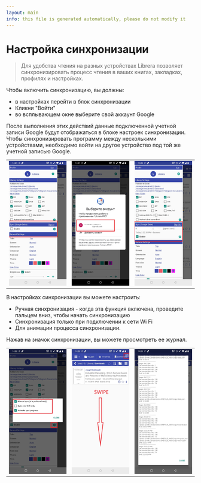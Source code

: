 ```yaml
---
layout: main
info: this file is generated automatically, please do not modify it
---
```


# Настройка синхронизации


> Для удобства чтения на разных устройствах Librera позволяет синхронизировать процесс чтения в ваших книгах, закладках, профилях и настройках.

Чтобы включить синхронизацию, вы должны:

* в настройках перейти в блок синхронизации
* Кликни &quot;Войти&quot;
* во всплывающем окне выберите свой аккаунт Google
 
После выполнения этих действий данные подключенной учетной записи Google будут отображаться в блоке настроек синхронизации. Чтобы синхронизировать программу между несколькими устройствами, необходимо войти на другое устройство под той же учетной записью Google.

||||
|-|-|-|
|![](1.jpg)|![](2.jpg)|![](3.jpg)|

В настройках синхронизации вы можете настроить:

* Ручная синхронизация - когда эта функция включена, проведите пальцем вниз, чтобы начать синхронизацию
* Синхронизация только при подключении к сети Wi Fi
* Для анимации процесса синхронизации.

Нажав на значок синхронизации, вы можете просмотреть ее журнал.

||||
|-|-|-|
|![](32.jpg)|![](41.jpg)|![](42.jpg)|
